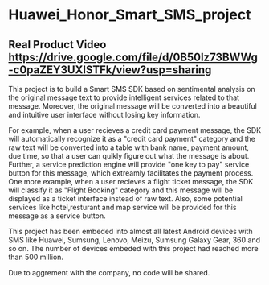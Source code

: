 # Huawei_Honor_Smart_SMS_project

## Real Product Video https://drive.google.com/file/d/0B50lz73BWWg-c0paZEY3UXlSTFk/view?usp=sharing
This project is to build a Smart SMS SDK based on sentimental analysis on the original message text to provide intelligent services related to that message. Moreover, the original message will be converted into a beautiful and intuitive user interface without losing key information.

For example, when a user recieves a credit card payment message, the SDK will automatically recognize it as a "credit card payment" category and the raw text will be converted into a table with bank name, payment amount, due time, so that a user can quikly figure out what the message is about. Further, a service prediction engine will provide "one key to pay" service button for this message, which extreamly facilitates the payment process. 
One more example, when a user recieves a flight ticket message, the SDK will classify it as "Flight Booking" category and this message will be displayed as a ticket interface instead of raw text. Also, some potential services like hotel,resturant and map service will be provided for this message as a service button.

This project has been embeded into almost all latest Android devices with SMS like Huawei, Sumsung, Lenovo, Meizu, Sumsung Galaxy Gear, 360 and so on. The number of devices embeded with this project had reached more than 500 million.

Due to aggrement with the company, no code will be shared.

